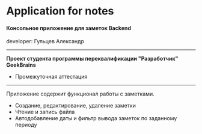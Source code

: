 # Application for notes
#### Консольное приложение для заметок Backend

developer: Гульцев Александр

---
**Проект студента программы переквалификации "Разработчик" GeekBrains**   
* Промежуточная аттестация
---

Приложение содержит функционал работы с заметками.

* Создание, редактирование, удаление заметки
* Чтение и запись файла
* Автодобавление даты и фильтр вывода заметок по заданному периоду 


